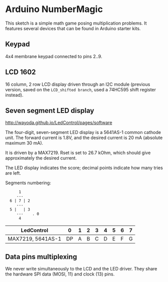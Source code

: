 Arduino NumberMagic
===================

This sketch is a simple math game posing multiplication problems.
It features several devices that can be found in Arduino starter kits.

Keypad
------

4x4 membrane keypad connected to pins 2..9.

LCD 1602
--------

16 column, 2 row LCD display driven through an I2C module (previous version, saved on the `LCD_shifted branch`,
used a 74HC595 shift register instead).

Seven segment LED display
-------------------------

http://wayoda.github.io/LedControl/pages/software

The four-digit, seven-segment LED display is a 5641AS-1
common cathode unit. The forward current is 1.8V, and the
desired current is 20 mA (absolute maximum 30 mA).

It is driven by a MAX7219. Rset is set to 26.7 kOhm,
which should give approximately the desired current.

The LED display indicates the score; decimal points
indicate how many tries are left.

Segments numbering:

```
      1
     ---
  6 | 7 | 2
     ---
  5 |   | 3
     ---    . 0
      4
```

LedControl          | 0  | 1 | 2 | 3 | 4 | 5 | 6 | 7
--------------------|----|---|---|---|---|---|---|---
MAX7219, 5641AS-1   | DP | A | B | C | D | E | F | G

Data pins multiplexing
----------------------

We never write simultaneously to the LCD and the LED driver.
They share the hardware SPI data (MOSI, 11) and clock (13) pins.
